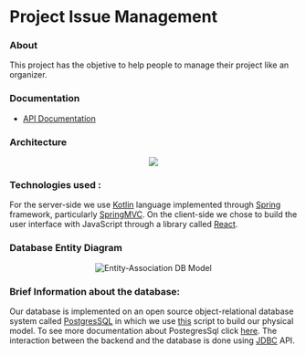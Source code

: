# Project Issue Management 

### About 
This project has the objetive to help people to manage their project like an organizer.

### Documentation 
* [API Documentation](https://github.com/LuisGuerraa/StolenWorkOfCourse/tree/master/Projects%20Manager/docs/API_Documentation.pdf)

### Architecture

<p align="center">
  <img src="https://i.gyazo.com/2ba17007d950f6cff84545bdaeaeaf73.png" />
</p>

### Technologies used :

For the server-side we use [Kotlin](https://kotlinlang.org/) language implemented through [Spring](https://spring.io/) framework, particularly [SpringMVC](https://spring.io/guides/gs/serving-web-content/). On the client-side we chose to build the user interface with JavaScript through a library called [React](https://reactjs.org/).

### Database Entity Diagram

<p align="center">
  <img src="https://github.com/LuisGuerraa/CollegeWork/blob/master/Projects%20Manager/Backend/resources/DatabaseFiles/EAModel_DAW.png" alt="Entity-Association DB Model"/>
</p>

### Brief Information about the database:

Our database is implemented on an open source object-relational database system called [PostgresSQL](https://www.postgresql.org/) in which we use [this](https://github.com/LuisGuerraa/CollegeWork/blob/master/Projects%20Manager/Backend/resources/DatabaseFiles/DBModel.sql) script to build our physical model. To see more documentation about PostegresSql click [here](https://www.postgresql.org/docs/manuals/archive/). The interaction between the backend and the database is done using [JDBC](https://docs.spring.io/spring/docs/current/javadoc-api/org/springframework/jdbc/core/package-summary.html) API.

